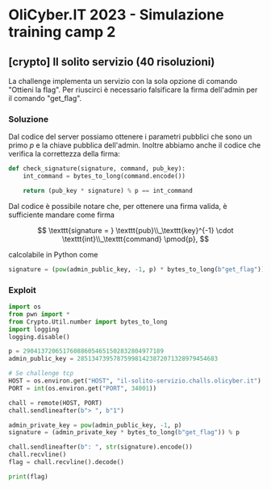 # OliCyber.IT 2023 - Simulazione training camp 2

## [crypto] Il solito servizio (40 risoluzioni)

La challenge implementa un servizio con la sola opzione di comando "Ottieni la flag". Per riuscirci è necessario falsificare la firma dell'admin per il comando "get_flag".

### Soluzione

Dal codice del server possiamo ottenere i parametri pubblici che sono un primo $p$ e la chiave pubblica dell'admin. Inoltre abbiamo anche il codice che verifica la correttezza della firma:

```python
def check_signature(signature, command, pub_key):
    int_command = bytes_to_long(command.encode())

    return (pub_key * signature) % p == int_command
```

Dal codice è possibile notare che, per ottenere una firma valida, è sufficiente mandare come firma

$$
\texttt{signature = } \texttt{pub}\\_\texttt{key}^{-1} \cdot \texttt{int}\\_\texttt{command} \pmod{p},
$$

calcolabile in Python come

```python
signature = (pow(admin_public_key, -1, p) * bytes_to_long(b"get_flag")) % p
```

### Exploit

```python
import os
from pwn import *
from Crypto.Util.number import bytes_to_long
import logging
logging.disable()

p = 290413720651760886054651502832804977189
admin_public_key = 285134739578759981423872071328979454683

# Se challenge tcp
HOST = os.environ.get("HOST", "il-solito-servizio.challs.olicyber.it")
PORT = int(os.environ.get("PORT", 34001))

chall = remote(HOST, PORT)
chall.sendlineafter(b"> ", b"1")

admin_private_key = pow(admin_public_key, -1, p)
signature = (admin_private_key * bytes_to_long(b"get_flag")) % p

chall.sendlineafter(b": ", str(signature).encode())
chall.recvline()
flag = chall.recvline().decode()

print(flag)
```
